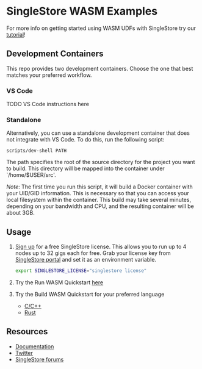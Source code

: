 # SingleStore WASM Examples

For more info on getting started using WASM UDFs with SingleStore try our [tutorial](https://github.com/singlestore-labs/wasm-udf-tutorial/)!

## Development Containers

This repo provides two development containers.  Choose the one that best matches your preferred workflow.

### VS Code

TODO
VS Code instructions here

### Standalone

Alternatively, you can use a standalone development container that does not integrate with VS Code.  To do this, run the following script:

```
scripts/dev-shell PATH
```

The path specifies the root of the source directory for the project you want to build.  This directory will be mapped into the container under `/home/$USER/src'.

*Note*: The first time you run this script, it will build a Docker container with your UID/GID information.  This is necessary so that you can access your local filesystem within the container.  This build may take several minutes, depending on your bandwidth and CPU, and the resulting container will be about 3GB.

## Usage

1. [Sign up](https://www.singlestore.com/try-free/) for a free SingleStore license. This allows you
   to run up to 4 nodes up to 32 gigs each for free. Grab your license key from
   [SingleStore portal](https://portal.singlestore.com/?utm_medium=osm&utm_source=github) and set it as an environment
   variable.

   ```bash
   export SINGLESTORE_LICENSE="singlestore license"
   ```
1. Try the Run WASM Quickstart [here](./docs/Quickstart-1-Run-WASM.md)
1. Try the Build WASM Quickstart for your preferred language
   * [C/C++](./docs/Quickstart-2-Build-WASM-CPP.md)
   * [Rust](./docs/Quickstart-2-Build-WASM-Rust.md)

## Resources

* [Documentation](https://docs.singlestore.com)
* [Twitter](https://twitter.com/SingleStoreDevs)
* [SingleStore forums](https://www.singlestore.com/forum)
